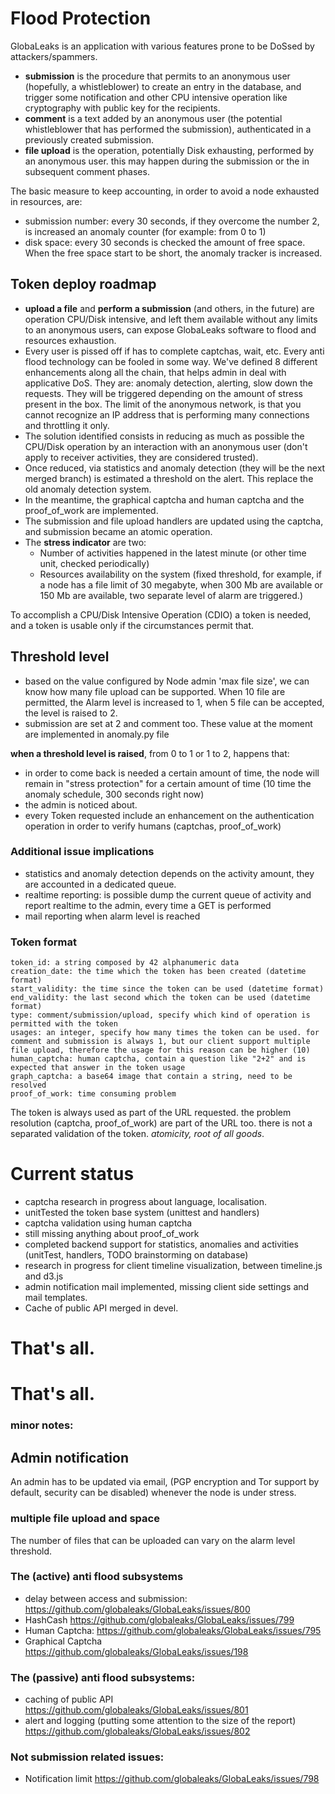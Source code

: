 # Flood Protection

GlobaLeaks is an application with various features prone to be DoSsed by attackers/spammers. 

  * **submission** is the procedure that permits to an anonymous user (hopefully, a whistleblower) to create an entry in the database, and trigger some notification and other CPU intensive operation like cryptography with public key for the recipients. 
  * **comment** is a text added by an anonymous user (the potential whistleblower that has performed the submission), authenticated in a previously created submission.
  * **file upload** is the operation, potentially Disk exhausting, performed by an anonymous user. this may happen during the submission or the in subsequent comment phases.

The basic measure to keep accounting, in order to avoid a node exhausted in resources, are:

  * submission number: every 30 seconds, if they overcome the number 2, is increased an anomaly counter (for example: from 0 to 1)
  * disk space: every 30 seconds is checked the amount of free space. When the free space start to be short, the anomaly tracker is increased.


## Token deploy roadmap

  * **upload a file** and **perform a submission** (and others, in the future) are operation CPU/Disk intensive, and left them available without any limits to an anonymous users, can expose GlobaLeaks software to flood and resources exhaustion.
  * Every user is pissed off if has to complete captchas, wait, etc. Every anti flood technology can be fooled in some way. We've defined 8 different enhancements along all the chain, that helps admin in deal with applicative DoS. They are: anomaly detection, alerting, slow down the requests. They will be triggered depending on the amount of stress present in the box. The limit of the anonymous network, is that you cannot recognize an IP address that is performing many connections and throttling it only.
  * The solution identified  consists in reducing as much as possible the CPU/Disk operation by an interaction with an anonymous user (don't apply to receiver activities, they are considered trusted).
  * Once reduced, via statistics and anomaly detection (they will be the next merged branch) is estimated a threshold on the alert. This replace the old anomaly detection system.
  * In the meantime, the graphical captcha and human captcha and the proof_of_work are implemented.
  * The submission and file upload handlers are updated using the captcha, and submission became an atomic operation.
  * The **stress indicator** are two:
    * Number of activities happened in the latest minute (or other time unit, checked periodically)
    * Resources availability on the system (fixed threshold, for example, if a node has a file limit of 30 megabyte, when 300 Mb are available or 150 Mb are available, two separate level of alarm are triggered.)

To accomplish a CPU/Disk Intensive Operation (CDIO) a token is needed, and a token is usable only if the circumstances permit that.


## Threshold level

  * based on the value configured by Node admin 'max file size', we can know how many file upload can be supported. When 10 file are permitted, the Alarm level is increased to 1, when 5 file can be accepted, the level is raised to 2.
  * submission are set at 2 and comment too. These value at the moment are implemented in anomaly.py file

**when a threshold level is raised**, from 0 to 1 or 1 to 2, happens that:

  * in order to come back is needed a certain amount of time, the node will remain in "stress protection" for a certain amount of time (10 time the anomaly schedule, 300 seconds right now)
  * the admin is noticed about.
  * every Token requested include an enhancement on the authentication operation in order to verify humans (captchas, proof_of_work)

### Additional issue implications

  * statistics and anomaly detection depends on the activity amount, they are accounted in a dedicated queue.
  * realtime reporting: is possible dump the current queue of activity and report realtime to the admin, every time a GET is performed
  * mail reporting when alarm level is reached

### Token format

    token_id: a string composed by 42 alphanumeric data
    creation_date: the time which the token has been created (datetime format)
    start_validity: the time since the token can be used (datetime format)
    end_validity: the last second which the token can be used (datetime format)
    type: comment/submission/upload, specify which kind of operation is permitted with the token
    usages: an integer, specify how many times the token can be used. for comment and submission is always 1, but our client support multiple file upload, therefore the usage for this reason can be higher (10)
    human_captcha: human captcha, contain a question like "2+2" and is expected that answer in the token usage
    graph_captcha: a base64 image that contain a string, need to be resolved 
    proof_of_work: time consuming problem


The token is always used as part of the URL requested. the problem resolution (captcha, proof_of_work) are part of the URL too. there is not a separated validation of the token. *atomicity, root of all goods*.

# Current status

  * captcha research in progress about language, localisation.
  * unitTested the token base system (unittest and handlers)
  * captcha validation using human captcha
  * still missing anything about proof_of_work
  * completed backend support for statistics, anomalies and activities (unitTest, handlers, TODO brainstorming on database)
  * research in progress for client timeline visualization, between timeline.js and d3.js
  * admin notification mail implemented, missing client side settings and mail templates.
  * Cache of public API merged in devel.


# That's all.
# That's all.


### minor notes:

## Admin notification

An admin has to be updated via email, (PGP encryption and Tor support by default, security can be disabled) whenever the node is under stress. 


### multiple file upload and space

The number of files that can be uploaded can vary on the alarm level threshold.


### The (active) anti flood subsystems

  * delay between access and submission: https://github.com/globaleaks/GlobaLeaks/issues/800
  * HashCash https://github.com/globaleaks/GlobaLeaks/issues/799
  * Human Captcha: https://github.com/globaleaks/GlobaLeaks/issues/795
  * Graphical Captcha https://github.com/globaleaks/GlobaLeaks/issues/198

### The (passive) anti flood subsystems:

  * caching of public API https://github.com/globaleaks/GlobaLeaks/issues/801
  * alert and logging (putting some attention to the size of the report) https://github.com/globaleaks/GlobaLeaks/issues/802
 
### Not submission related issues:

  * Notification limit https://github.com/globaleaks/GlobaLeaks/issues/798


